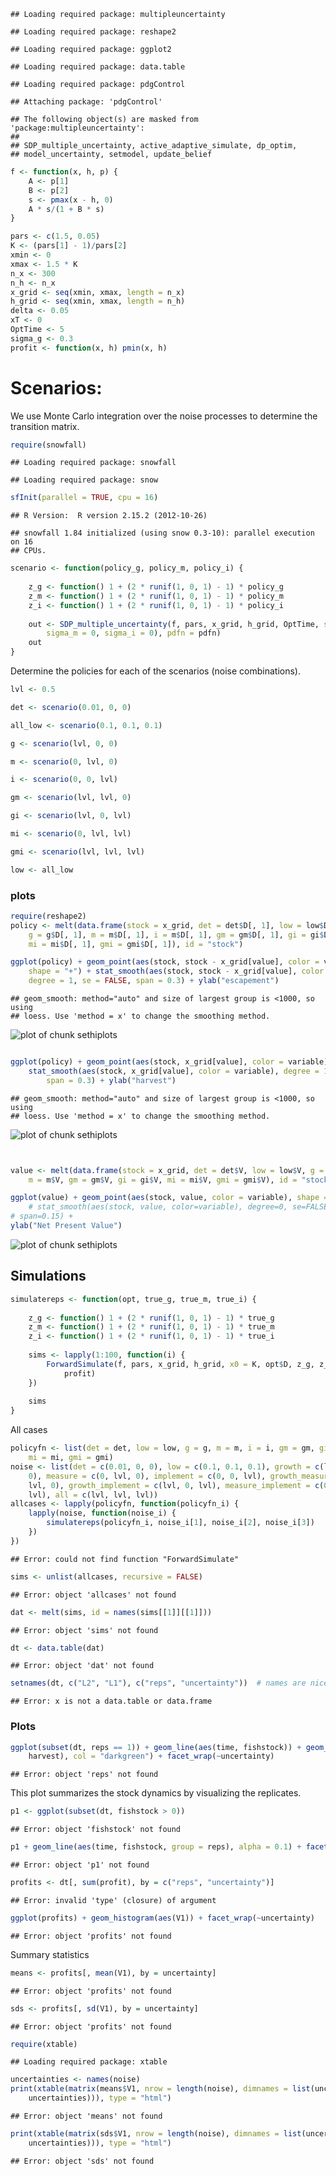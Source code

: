   

```
## Loading required package: multipleuncertainty
```

```
## Loading required package: reshape2
```

```
## Loading required package: ggplot2
```

```
## Loading required package: data.table
```

```
## Loading required package: pdgControl
```

```
## Attaching package: 'pdgControl'
```

```
## The following object(s) are masked from 'package:multipleuncertainty':
## 
## SDP_multiple_uncertainty, active_adaptive_simulate, dp_optim,
## model_uncertainty, setmodel, update_belief
```









```r
f <- function(x, h, p) {
    A <- p[1]
    B <- p[2]
    s <- pmax(x - h, 0)
    A * s/(1 + B * s)
}
```



```r
pars <- c(1.5, 0.05)
K <- (pars[1] - 1)/pars[2]
xmin <- 0
xmax <- 1.5 * K
n_x <- 300
n_h <- n_x
x_grid <- seq(xmin, xmax, length = n_x)
h_grid <- seq(xmin, xmax, length = n_h)
delta <- 0.05
xT <- 0
OptTime <- 5
sigma_g <- 0.3
profit <- function(x, h) pmin(x, h)
```




# Scenarios: 

We use Monte Carlo integration over the noise processes to determine the transition matrix.  


```r
require(snowfall)
```

```
## Loading required package: snowfall
```

```
## Loading required package: snow
```

```r
sfInit(parallel = TRUE, cpu = 16)
```

```
## R Version:  R version 2.15.2 (2012-10-26)
```

```
## snowfall 1.84 initialized (using snow 0.3-10): parallel execution on 16
## CPUs.
```




```r
scenario <- function(policy_g, policy_m, policy_i) {
    
    z_g <- function() 1 + (2 * runif(1, 0, 1) - 1) * policy_g
    z_m <- function() 1 + (2 * runif(1, 0, 1) - 1) * policy_m
    z_i <- function() 1 + (2 * runif(1, 0, 1) - 1) * policy_i
    
    out <- SDP_multiple_uncertainty(f, pars, x_grid, h_grid, OptTime, sigmas = c(sigma_g = sigma_g, 
        sigma_m = 0, sigma_i = 0), pdfn = pdfn)
    out
}
```


Determine the policies for each of the scenarios (noise combinations).


```r
lvl <- 0.5
```



```r
det <- scenario(0.01, 0, 0)
```



```r
all_low <- scenario(0.1, 0.1, 0.1)
```



```r
g <- scenario(lvl, 0, 0)
```



```r
m <- scenario(0, lvl, 0)
```



```r
i <- scenario(0, 0, lvl)
```



```r
gm <- scenario(lvl, lvl, 0)
```



```r
gi <- scenario(lvl, 0, lvl)
```



```r
mi <- scenario(0, lvl, lvl)
```



```r
gmi <- scenario(lvl, lvl, lvl)
```




```r
low <- all_low
```



### plots



```r
require(reshape2)
policy <- melt(data.frame(stock = x_grid, det = det$D[, 1], low = low$D[, 1], 
    g = g$D[, 1], m = m$D[, 1], i = m$D[, 1], gm = gm$D[, 1], gi = gi$D[, 1], 
    mi = mi$D[, 1], gmi = gmi$D[, 1]), id = "stock")

ggplot(policy) + geom_point(aes(stock, stock - x_grid[value], color = variable), 
    shape = "+") + stat_smooth(aes(stock, stock - x_grid[value], color = variable), 
    degree = 1, se = FALSE, span = 0.3) + ylab("escapement")
```

```
## geom_smooth: method="auto" and size of largest group is <1000, so using
## loess. Use 'method = x' to change the smoothing method.
```

![plot of chunk sethiplots](http://carlboettiger.info/assets/figures/2013-01-08-15-48-22-b1a266500e-sethiplots1.png) 

```r

ggplot(policy) + geom_point(aes(stock, x_grid[value], color = variable), shape = "+") + 
    stat_smooth(aes(stock, x_grid[value], color = variable), degree = 1, se = FALSE, 
        span = 0.3) + ylab("harvest")
```

```
## geom_smooth: method="auto" and size of largest group is <1000, so using
## loess. Use 'method = x' to change the smoothing method.
```

![plot of chunk sethiplots](http://carlboettiger.info/assets/figures/2013-01-08-15-49-06-b1a266500e-sethiplots2.png) 

```r


value <- melt(data.frame(stock = x_grid, det = det$V, low = low$V, g = g$V, 
    m = m$V, gm = gm$V, gi = gi$V, mi = mi$V, gmi = gmi$V), id = "stock")

ggplot(value) + geom_point(aes(stock, value, color = variable), shape = "+") + 
    # stat_smooth(aes(stock, value, color=variable), degree=0, se=FALSE,
# span=0.15) +
ylab("Net Present Value")
```

![plot of chunk sethiplots](http://carlboettiger.info/assets/figures/2013-01-08-15-50-19-b1a266500e-sethiplots3.png) 




## Simulations


```r
simulatereps <- function(opt, true_g, true_m, true_i) {
    
    z_g <- function() 1 + (2 * runif(1, 0, 1) - 1) * true_g
    z_m <- function() 1 + (2 * runif(1, 0, 1) - 1) * true_m
    z_i <- function() 1 + (2 * runif(1, 0, 1) - 1) * true_i
    
    sims <- lapply(1:100, function(i) {
        ForwardSimulate(f, pars, x_grid, h_grid, x0 = K, opt$D, z_g, z_m, z_i, 
            profit)
    })
    
    sims
}
```



All cases


```r
policyfn <- list(det = det, low = low, g = g, m = m, i = i, gm = gm, gi = gi, 
    mi = mi, gmi = gmi)
noise <- list(det = c(0.01, 0, 0), low = c(0.1, 0.1, 0.1), growth = c(lvl, 0, 
    0), measure = c(0, lvl, 0), implement = c(0, 0, lvl), growth_measure = c(lvl, 
    lvl, 0), growth_implement = c(lvl, 0, lvl), measure_implement = c(0, lvl, 
    lvl), all = c(lvl, lvl, lvl))
allcases <- lapply(policyfn, function(policyfn_i) {
    lapply(noise, function(noise_i) {
        simulatereps(policyfn_i, noise_i[1], noise_i[2], noise_i[3])
    })
})
```

```
## Error: could not find function "ForwardSimulate"
```



```r
sims <- unlist(allcases, recursive = FALSE)
```

```
## Error: object 'allcases' not found
```

```r
dat <- melt(sims, id = names(sims[[1]][[1]]))
```

```
## Error: object 'sims' not found
```

```r
dt <- data.table(dat)
```

```
## Error: object 'dat' not found
```

```r
setnames(dt, c("L2", "L1"), c("reps", "uncertainty"))  # names are nice
```

```
## Error: x is not a data.table or data.frame
```



### Plots 



```r
ggplot(subset(dt, reps == 1)) + geom_line(aes(time, fishstock)) + geom_line(aes(time, 
    harvest), col = "darkgreen") + facet_wrap(~uncertainty)
```

```
## Error: object 'reps' not found
```


This plot summarizes the stock dynamics by visualizing the replicates.


```r
p1 <- ggplot(subset(dt, fishstock > 0))
```

```
## Error: object 'fishstock' not found
```

```r
p1 + geom_line(aes(time, fishstock, group = reps), alpha = 0.1) + facet_wrap(~uncertainty)
```

```
## Error: object 'p1' not found
```




```r
profits <- dt[, sum(profit), by = c("reps", "uncertainty")]
```

```
## Error: invalid 'type' (closure) of argument
```

```r
ggplot(profits) + geom_histogram(aes(V1)) + facet_wrap(~uncertainty)
```

```
## Error: object 'profits' not found
```


Summary statistics 


```r
means <- profits[, mean(V1), by = uncertainty]
```

```
## Error: object 'profits' not found
```

```r
sds <- profits[, sd(V1), by = uncertainty]
```

```
## Error: object 'profits' not found
```



```r
require(xtable)
```

```
## Loading required package: xtable
```

```r
uncertainties <- names(noise)
print(xtable(matrix(means$V1, nrow = length(noise), dimnames = list(uncertainties, 
    uncertainties))), type = "html")
```

```
## Error: object 'means' not found
```

```r
print(xtable(matrix(sds$V1, nrow = length(noise), dimnames = list(uncertainties, 
    uncertainties))), type = "html")
```

```
## Error: object 'sds' not found
```



